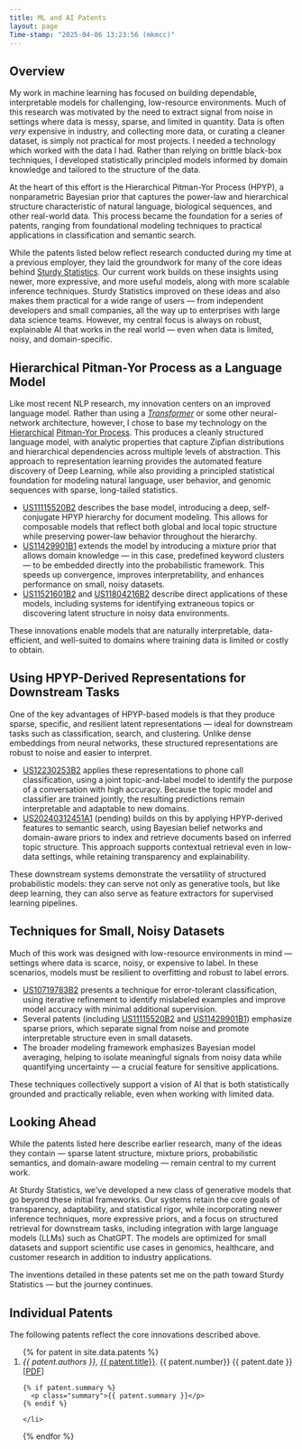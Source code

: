 ```yaml
---
title: ML and AI Patents
layout: page
Time-stamp: "2025-04-06 13:23:56 (mkmcc)"
---
```




Overview
--------

My work in machine learning has focused on building dependable,
interpretable models for challenging, low-resource environments.  Much
of this research was motivated by the need to extract signal from
noise in settings where data is messy, sparse, and limited in
quantity.  Data is often *very* expensive in industry, and collecting
more data, or curating a cleaner dataset, is simply not practical for
most projects.  I needed a technology which worked with the data I
had.  Rather than relying on brittle black-box techniques, I developed
statistically principled models informed by domain knowledge and
tailored to the structure of the data.

At the heart of this effort is the Hierarchical Pitman-Yor Process
(HPYP), a nonparametric Bayesian prior that captures the power-law and
hierarchical structure characteristic of natural language, biological
sequences, and other real-world data.  This process became the
foundation for a series of patents, ranging from foundational modeling
techniques to practical applications in classification and semantic
search.

While the patents listed below reflect research conducted during my
time at a previous employer, they laid the groundwork for many of the
core ideas behind [Sturdy Statistics](https://sturdystatistics.com).
Our current work builds on these insights using newer, more
expressive, and more useful models, along with more scalable inference
techniques.  Sturdy Statistics improved on these ideas and also makes
them practical for a wide range of users — from independent developers
and small companies, all the way up to enterprises with large data
science teams.  However, my central focus is always on robust,
explainable AI that works in the real world — even when data is
limited, noisy, and domain-specific.



Hierarchical Pitman-Yor Process as a Language Model
---------------------------------------------------

Like most recent NLP research, my innovation centers on an improved
language model.  Rather than using a
[*Transformer*](https://arxiv.org/abs/1706.03762) or some other
neural-network architecture, however, I chose to base my technology on
the [Hierarchical](https://sites.stat.columbia.edu/gelman/book/)
[Pitman-Yor
Process](https://projecteuclid.org/journals/annals-of-probability/volume-25/issue-2/The-two-parameter-Poisson-Dirichlet-distribution-derived-from-a-stable/10.1214/aop/1024404422.full).
This produces a cleanly structured language model, with analytic
properties that capture Zipfian distributions and hierarchical
dependencies across multiple levels of abstraction.  This approach to
representation learning provides the automated feature discovery of
Deep Learning, while also providing a principled statistical
foundation for modeling natural language, user behavior, and genomic
sequences with sparse, long-tailed statistics.

* [US11115520B2](https://patents.google.com/patent/US11115520B2)
  describes the base model, introducing a deep, self-conjugate HPYP
  hierarchy for document modeling.  This allows for composable models
  that reflect both global and local topic structure while preserving
  power-law behavior throughout the hierarchy.
* [US11429901B1](https://patents.google.com/patent/US11429901B1)
  extends the model by introducing a mixture prior that allows domain
  knowledge — in this case, predefined keyword clusters — to be
  embedded directly into the probabilistic framework.  This speeds up
  convergence, improves interpretability, and enhances performance on
  small, noisy datasets.
* [US11521601B2](https://patents.google.com/patent/US11521601B2) and
  [US11804216B2](https://patents.google.com/patent/US11804216B2)
  describe direct applications of these models, including systems for
  identifying extraneous topics or
  discovering latent structure in noisy data environments.

These innovations enable models that are naturally interpretable,
data-efficient, and well-suited to domains where training data is
limited or costly to obtain.



Using HPYP-Derived Representations for Downstream Tasks
-------------------------------------------------------

One of the key advantages of HPYP-based models is that they produce
sparse, specific, and resilient latent representations — ideal for
downstream tasks such as classification, search, and clustering.
Unlike dense embeddings from neural networks, these structured
representations are robust to noise and easier to interpret.

* [US12230253B2](https://patents.google.com/patent/US12230253B2)
  applies these representations to phone call classification, using a
  joint topic-and-label model to identify the purpose of a
  conversation with high accuracy.  Because the topic model and
  classifier are trained jointly, the resulting predictions remain
  interpretable and adaptable to new domains.
* [US20240312451A1](https://patents.google.com/patent/US20240312451A1)
  (pending) builds on this by applying HPYP-derived features to
  semantic search, using Bayesian belief networks and domain-aware
  priors to index and retrieve documents based on inferred topic
  structure. This approach supports contextual retrieval even in
  low-data settings, while retaining transparency and explainability.
  
These downstream systems demonstrate the versatility of structured
probabilistic models: they can serve not only as generative tools, but
like deep learning, they can also serve as feature extractors for
supervised learning pipelines.



Techniques for Small, Noisy Datasets
------------------------------------

Much of this work was designed with low-resource environments in mind
— settings where data is scarce, noisy, or expensive to label.  In
these scenarios, models must be resilient to overfitting and robust to
label errors.

* [US10719783B2](https://patents.google.com/patent/US10719783B2)
  presents a technique for error-tolerant classification, using
  iterative refinement to identify mislabeled examples and improve
  model accuracy with minimal additional supervision.
* Several patents (including
  [US11115520B2](https://patents.google.com/patent/US11115520B2) and
  [US11429901B1](https://patents.google.com/patent/US11429901B1))
  emphasize sparse priors, which separate signal from noise and
  promote interpretable structure even in small datasets.
* The broader modeling framework emphasizes Bayesian model averaging,
  helping to isolate meaningful signals from noisy data while
  quantifying uncertainty — a crucial feature for sensitive
  applications.

These techniques collectively support a vision of AI that is both
statistically grounded and practically reliable, even when working
with limited data.



Looking Ahead
-------------

While the patents listed here describe earlier research, many of the
ideas they contain — sparse latent structure, mixture priors,
probabilistic semantics, and domain-aware modeling — remain central to
my current work.

At Sturdy Statistics, we’ve developed a new class of generative models
that go beyond these initial frameworks.  Our systems retain the core
goals of transparency, adaptability, and statistical rigor, while
incorporating newer inference techniques, more expressive priors, and
a focus on structured retrieval for downstream tasks, including
integration with large language models (LLMs) such as ChatGPT.  The
models are optimized for small datasets and support scientific use
cases in genomics, healthcare, and customer research in addition to
industry applications.

The inventions detailed in these patents set me on the path toward
Sturdy Statistics — but the journey continues.



<h2>Individual Patents</h2>

<p>
The following patents reflect the core innovations described above.
</p>

<ol reversed class="publist">
{% for patent in site.data.patents %}
    <li>
    <i>{{ patent.authors }},</i>
    <a href="{{ patent.url }}" target="_blank">{{ patent.title}}</a>.
    {{ patent.number}} {{ patent.date }}
    [<a href="pdf/{{ patent.file }}">PDF</a>]

    {% if patent.summary %}
      <p class="summary">{{ patent.summary }}</p>
    {% endif %}

    </li>
{% endfor %}
</ol>

